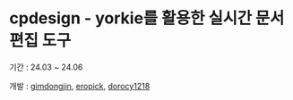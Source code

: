 # cpdesign - yorkie를 활용한 실시간 문서 편집 도구

기간 : 24.03 ~ 24.06

개발 : [gimdongjin](https://github.com/gimdongjin), [eropick](https://github.com/eropick), [dorocy1218](https://github.com/dorocy1218)